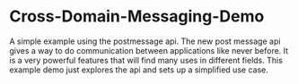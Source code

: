Cross-Domain-Messaging-Demo
===========================

A simple example using the postmessage api. The new post message api gives a way to do communication between applications like never before. It is a very powerful features that will find many uses in different fields. This example demo just explores the api and sets up a simplified use case.
